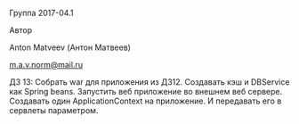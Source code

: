 Группа 2017-04.1

Автор

Anton Matveev (Антон Матвеев)

m.a.v.norm@mail.ru

ДЗ 13:
Собрать war для приложения из ДЗ12. Создавать кэш и DBService как Spring beans. Запустить веб приложение во внешнем веб сервере. Создавать один ApplicationContext на приложение. И передавать его в сервлеты параметром.